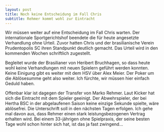 ```yaml
---
layout: post
title: Noch keine Entscheidung im Fall Chris
subtitle: Rehmer kommt wohl zur Eintracht
---
```


Wir müssen weiter auf eine Entscheidung im Fall Chris warten. Der internationale Sportgerichtshof beendete die für heute angesetzte Verhandlung ohne Urteil. Zuvor hatten Chris und der brasilianische Verein Prudentopolis SC ihren Standpunkt deutlich gemacht. Das Urteil wird in den kommenden Wochen schriftlich zugestellt.

Begleitet wurde der Brasilianer von Heribert Bruchhagen, so dass heute wohl keine Verhandlungen mit neuen Spielern geführt werden konnten. Keine Einigung gibt es weiter mit dem HSV über Alex Meier. Der Poker um die Ablösesumme geht also weiter. Ich fürchte, wir müssen hier einfach Geduld haben.

Offenbar klar ist dagegen der Transfer von Marko Rehmer. Laut Kicker hat sich die Eintracht mit dem Spieler geeinigt. Der Abwehrspieler, der bei Hertha BSC in der abgelaufenen Saison keine einzige Sekunde spielte, wäre ablösefrei. Die Unterschrift soll in den nächsten Tagen erfolgen. Ich gehe mal davon aus, dass Rehmer einen stark leistungsbezogenen Vertrag erhalten wird. Bei einem 33-jährigen ohne Spielpraxis, der seine besten Tage wohl schon hinter sich hat, ist das ja fast zwingend...
